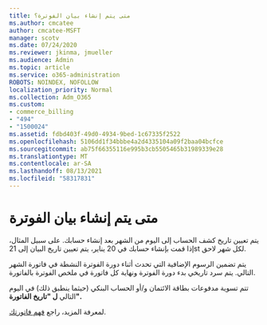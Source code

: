 ```yaml
---
title: متى يتم إنشاء بيان الفوترة؟
ms.author: cmcatee
author: cmcatee-MSFT
manager: scotv
ms.date: 07/24/2020
ms.reviewer: jkinma, jmueller
ms.audience: Admin
ms.topic: article
ms.service: o365-administration
ROBOTS: NOINDEX, NOFOLLOW
localization_priority: Normal
ms.collection: Adm_O365
ms.custom:
- commerce_billing
- "494"
- "1500024"
ms.assetid: fdbd403f-49d0-4934-9bed-1c67335f2522
ms.openlocfilehash: 5106dd1f34bbbe4a2d4335104a09f2baa04bcfce
ms.sourcegitcommit: ab75f66355116e995b3cb5505465b31989339e28
ms.translationtype: MT
ms.contentlocale: ar-SA
ms.lasthandoff: 08/13/2021
ms.locfileid: "58317831"
---
```

# <a name="when-is-the-billing-statement-generated"></a>متى يتم إنشاء بيان الفوترة

يتم تعيين تاريخ كشف الحساب إلى اليوم من الشهر بعد إنشاء حسابك. على سبيل المثال، إذا قمت بإنشاء حسابك في 20 يناير، يتم تعيين تاريخ البيان إلى 21st لكل شهر لاحق.

يتم تضمين الرسوم الإضافية التي تحدث أثناء دورة الفوترة النشطة في فاتورة الشهر التالي. يتم سرد تاريخي بدء دورة الفوترة  ونهاية كل فاتورة في ملخص الفوترة بالفاتورة.

تتم تسوية مدفوعات بطاقة الائتمان و/أو الحساب البنكي (حيثما ينطبق ذلك) في اليوم التالي **ل "تاريخ الفاتورة".**
  
لمعرفة المزيد، راجع [فهم فاتورتك](https://docs.microsoft.com/microsoft-365/commerce/billing-and-payments/understand-your-invoice2).